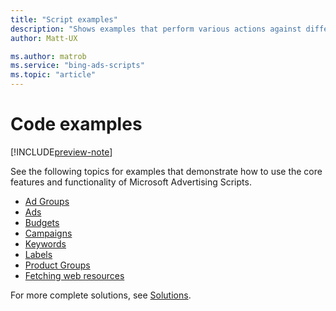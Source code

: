 ```yaml
---
title: "Script examples"
description: "Shows examples that perform various actions against different resources."
author: Matt-UX

ms.author: matrob
ms.service: "bing-ads-scripts"
ms.topic: "article"
---
```


# Code examples

[!INCLUDE[preview-note](../includes/preview-note.md)]


See the following topics for examples that demonstrate how to use the core features and functionality of Microsoft Advertising Scripts.

- [Ad Groups](./adgroups.md)
- [Ads](./ads.md)
- [Budgets](./budgets.md)
- [Campaigns](./campaigns.md)
- [Keywords](./keywords.md)
- [Labels](./labels.md)
- [Product Groups](./product-groups.md)
- [Fetching web resources](./fetch-resources.md)

For more complete solutions, see [Solutions](../solutions/index.md).
